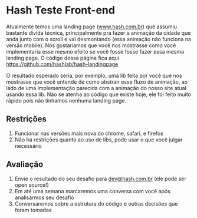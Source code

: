 # Hash Teste Front-end

Atualmente temos uma landing page (www.hash.com.br) que assumiu bastante dívida técnica, principalmente pra fazer a animação da cidade que anda junto com o scroll e vai desmontando (essa animação não funciona na versão mobile). Nós gostaríamos que você nos mostrasse como você implementaria esse mesmo efeito se você fosse fosse fazer essa mesma landing page. O código dessa página fica aqui https://github.com/hashlab/hash-landingpage

O resultado esperado seria, por exemplo, uma lib feita por você que nos mostrasse que você entende de como abstrair esse fluxo de animação, ao lado de uma implementação parecida com a animação do nosso site atual usando essa lib. Não se atenha ao código que existe hoje, ele foi feito muito rápido pois não tinhamos nenhuma landing page.

## Restrições

1. Funcionar nas versões mais nova do chrome, safari, e firefox
2. Não há restrições quanto ao uso de libs, pode usar o que você julgar necessário

## Avaliação

1. Envie o resultado do seu desafio para dev@hash.com.br (ele pode ser open source!)
2. Em até uma semana marcaremos uma conversa com você após analisarmos seu desafio
3. Conversaremos sobre a estrutura do código e outras decisões que foram tomadas
